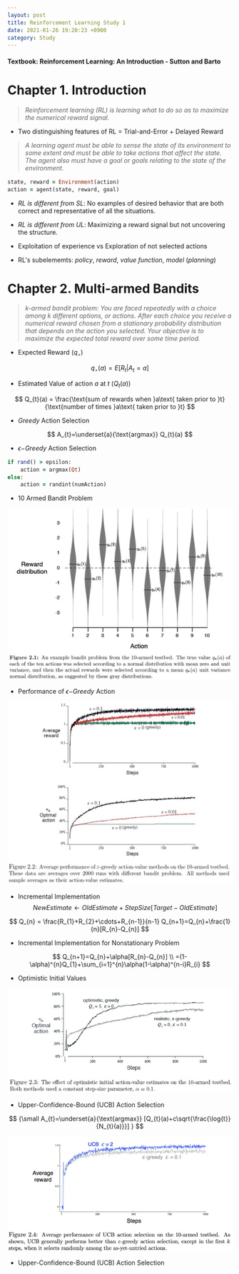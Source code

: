 ```yaml
---
layout: post
title: Reinforcement Learning Study 1
date: 2021-01-26 19:20:23 +0900
category: Study 
---
```

#### Textbook: Reinforcement Learning: An Introduction - Sutton and Barto

# Chapter 1. Introduction
> _Reinforcement learning (RL) is learning what to do so as to maximize the numerical reward signal._

+ Two distinguishing features of RL = Trial-and-Error + Delayed Reward

> _A learning agent must be able to sense the state of its environment to some extent and must be able to take actions that affect the state. The agent also must have a goal or goals relating to the state of the environment._

```ruby
state, reward = Environment(action)
action = agent(state, reward, goal)
```

+ _RL is different from SL_: No examples of desired behavior that are both correct and representative of all the situations.

+ _RL is different from UL_: Maximizing a reward signal but not uncovering the structure.

+ Exploitation of experience vs Exploration of not selected actions

+ RL's subelememts: _policy_, _reward_, _value function_, _model_ (_planning_)


# Chapter 2. Multi-armed Bandits
> _k-armed bandit problem: You are faced repeatedly with a choice among k different options, or actions. After each choice you receive a numerical reward chosen from a stationary probability distribution that depends on the action you selected. Your objective is to maximize the expected total reward over some time period._

+ Expected Reward ($q_{\star}$)

$$ 
q_{\star}(a)=E[R_{t}|A_{t}=a] 
$$

+ Estimated Value of action $a$ at $t$ ($Q_{t}(a)$)

$$
Q_{t}(a) = \frac{\text{sum of rewards when }a\text{ taken prior to }t}{\text{number of times }a\text{ taken prior to }t}
$$

+ _Greedy_ Action Selection

$$
A_{t}=\underset{a}{\text{argmax}} Q_{t}(a)
$$

+ $\epsilon-$_Greedy_ Action Selection

```ruby
if rand() > epsilon:
	action = argmax(Qt)
else:
	action = randint(numAction)
```

+ 10 Armed Bandit Problem

![](/Figs/RL_Sutton/Ch2/10ArmedBandit.jpg)

+ Performance of $\epsilon-$_Greedy_ Action 

![](/Figs/RL_Sutton/Ch2/EpsGreedy.jpg)

+ Incremental Implementation
$$
NewEstimate \leftarrow OldEstimate + StepSize [Target - OldEstimate]
$$

$$
Q_{n} = \frac{R_{1}+R_{2}+\cdots+R_{n-1}}{n-1}
Q_{n+1}=Q_{n}+\frac{1}{n}[R_{n}-Q_{n}]
$$

+ Incremental Implementation for Nonstationary Problem

$$
Q_{n+1}=Q_{n}+\alpha[R_{n}-Q_{n}] \\
       =(1-\alpha)^{n}Q_{1}+\sum_{i=1}^{n}\alpha(1-\alpha)^{n-i}R_{i}
$$


+ Optimistic Initial Values

![](/Figs/RL_Sutton/Ch2/OptInitial.jpg)

+ Upper-Confidence-Bound (UCB) Action Selection

$$
{\small
A_{t}=\underset{a}{\text{argmax}} [Q_{t}(a)+c\sqrt{\frac{\log{t}}{N_{t}(a)}}]
}
$$

![](/Figs/RL_Sutton/Ch2/UCB.jpg)

+ Upper-Confidence-Bound (UCB) Action Selection
